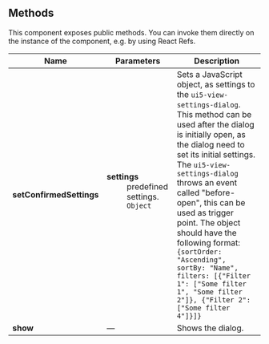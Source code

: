 ## Methods

This component exposes public methods. You can invoke them directly on the instance of the component, e.g. by using React Refs.

| Name                     | Parameters                                                                                                                            | Description                                                                                                                                                                                                                                                                                                                                                                                                                                                                                                           |
| ------------------------ | ------------------------------------------------------------------------------------------------------------------------------------- | --------------------------------------------------------------------------------------------------------------------------------------------------------------------------------------------------------------------------------------------------------------------------------------------------------------------------------------------------------------------------------------------------------------------------------------------------------------------------------------------------------------------- |
| **setConfirmedSettings** | <dl><dt className="methodText">**settings**</dt><dd className="methodText">predefined settings.</dd><dd><code>Object</code></dd></dl> | Sets a JavaScript object, as settings to the <code>ui5-view-settings-dialog</code>. This method can be used after the dialog is initially open, as the dialog need to set its initial settings. The <code>ui5-view-settings-dialog</code> throws an event called "before-open", this can be used as trigger point. The object should have the following format: <code> {sortOrder: "Ascending", sortBy: "Name", filters: [{"Filter 1": ["Some filter 1", "Some filter 2"]}, {"Filter 2": ["Some filter 4"]}]} </code> |
| **show**                 | &mdash;                                                                                                                               | Shows the dialog.                                                                                                                                                                                                                                                                                                                                                                                                                                                                                                     |

